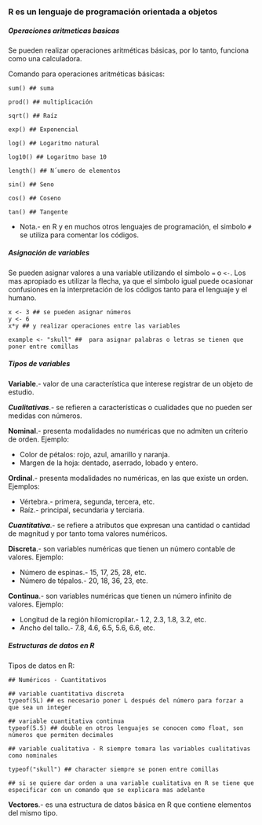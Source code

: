 
### R es un lenguaje de programación orientada a objetos

##### Operaciones aritmeticas basicas
Se pueden realizar operaciones aritméticas básicas, por lo tanto, funciona como una calculadora.

Comando para operaciones aritméticas básicas:
```
sum() ## suma

prod() ## multiplicación

sqrt() ## Raíz

exp() ## Exponencial

log() ## Logaritmo natural

log10() ## Logaritmo base 10

length() ## N´umero de elementos

sin() ## Seno

cos() ## Coseno

tan() ## Tangente
```
* Nota.- en R y en muchos otros lenguajes de programación, el simbolo `#` se utiliza para comentar los códigos.

##### Asignación de variables
Se pueden asignar valores a una variable utilizando el simbolo `=` o `<-`. Los mas apropiado es utilizar la flecha, ya que el símbolo igual puede ocasionar confusiones en la interpretación de los códigos tanto para el lenguaje y el humano.    

```
x <- 3 ## se pueden asignar números
y <- 6
x*y ## y realizar operaciones entre las variables

example <- "skull" ##  para asignar palabras o letras se tienen que poner entre comillas
```

##### Tipos de variables


**Variable**.- valor de una característica que interese registrar de un objeto de estudio.

***Cualitativas***.- se refieren a características o cualidades que no pueden ser medidas con números.

**Nominal**.-  presenta modalidades no numéricas que no admiten un criterio de orden. Ejemplo:
  - Color de pétalos: rojo, azul, amarillo y naranja.
  - Margen de la hoja: dentado, aserrado, lobado y entero.


**Ordinal**.- presenta modalidades no numéricas, en las que existe un orden. Ejemplos:
  - Vértebra.- primera, segunda, tercera, etc.
  - Raíz.- principal, secundaria y terciaria.

***Cuantitativa***.- se refiere a atributos que expresan una cantidad o cantidad de magnitud y por tanto toma valores numéricos.

**Discreta**.- son variables numéricas que tienen un número contable de valores. Ejemplo:
  - Número de espinas.- 15, 17, 25, 28, etc.
  - Número de tépalos.- 20, 18, 36, 23, etc.

**Continua**.- son variables numéricas que tienen un número infinito de valores. Ejemplo:
 - Longitud de la región hilomicropilar.- 1.2, 2.3, 1.8, 3.2, etc.
 - Ancho del tallo.- 7.8, 4.6, 6.5, 5.6, 6.6, etc.


 ##### Estructuras de datos en R

Tipos de datos en R:
```
## Numéricos - Cuantitativos

## variable cuantitativa discreta
typeof(5L) ## es necesario poner L después del número para forzar a que sea un integer

## variable cuantitativa continua
typeof(5.5) ## double en otros lenguajes se conocen como float, son números que permiten decimales

## variable cualitativa - R siempre tomara las variables cualitativas como nominales

typeof("skull") ## character siempre se ponen entre comillas

## si se quiere dar orden a una variable cualitativa en R se tiene que especificar con un comando que se explicara mas adelante

```

**Vectores**.- es una estructura de datos básica en R que contiene elementos del mismo tipo.
